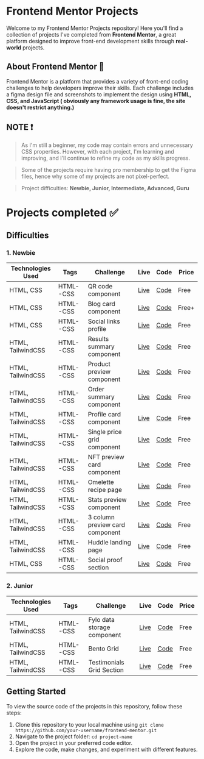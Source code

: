 # Frontend Mentor Projects

Welcome to my Frontend Mentor Projects repository! Here you'll find a collection of projects I've completed from **Frontend Mentor**, a great platform designed to improve front-end development skills through **real-world** projects.

## About Frontend Mentor 🎨
Frontend Mentor is a platform that provides a variety of front-end coding challenges to help developers improve their skills. Each challenge includes a figma design file and screenshots to implement the design using **HTML, CSS, and JavaScript ( obviously any framework usage is fine, the site doesn't restrict anything.)**

## NOTE ❗
> As I'm still a beginner, my code may contain errors and unnecessary CSS properties. However, with each project, I'm learning and improving, and I'll continue to refine my code as my skills progress.

> Some of the projects require having pro membership to get the Figma files, hence why some of my projects are not pixel-perfect.

> Project difficulties: **Newbie, Junior, Intermediate, Advanced, Guru**

# Projects completed ✅ 

## Difficulties

### 1. Newbie

| Technologies Used | Tags  | Challenge | Live | Code | Price |
| --- | --- | --- | --- | --- | --- |
| HTML, CSS | HTML--CSS | QR code component | [Live](https://qr-code-seven-pied.vercel.app/) | [Code](./Front-end/Newbie/Qr-code) | Free |
| HTML, CSS | HTML--CSS | Blog card component | [Live](https://blog-card-inky.vercel.app/) | [Code](./Front-end/Newbie/Blog-card) | Free+ |
| HTML, CSS | HTML--CSS | Social links profile | [Live](https://social-links-profile-two-azure.vercel.app/) | [Code](./Front-end/Newbie/Social-links-profile) | Free |
| HTML, TailwindCSS | HTML--CSS | Results summary component | [Live](https://results-summary-sand.vercel.app/) | [Code](./Front-end/Newbie/Results-summary) | Free |
| HTML, TailwindCSS | HTML--CSS | Product preview component | [Live](https://product-preview-card-component-xi-black.vercel.app/) | [Code](./Front-end/Newbie/product-preview-card-component) | Free |
| HTML, TailwindCSS | HTML--CSS | Order summary component | [Live](https://order-summary-component-eight-blond.vercel.app/) | [Code](./Front-end/Newbie/Order-summary-component) | Free |
| HTML, TailwindCSS | HTML--CSS | Profile card component | [Live](https://profile-card-component-gray-five.vercel.app/) | [Code](./Front-end/Newbie/Profile-card-component) | Free |
| HTML, TailwindCSS | HTML--CSS | Single price grid component| [Live](https://single-price-grid-component-dun-nine.vercel.app/) | [Code](./Front-end/Newbie/Single-price-grid-component) | Free |
| HTML, TailwindCSS | HTML--CSS | NFT preview card component| [Live](https://nft-preview-card-component-nu-puce.vercel.app/) | [Code](./Front-end/Newbie/nft-preview-card-component) | Free |
| HTML, TailwindCSS | HTML--CSS | Omelette recipe page| [Live](https://recipe-page-dun-xi.vercel.app/) | [Code](./Front-end/Newbie/Recipe-page) | Free |
| HTML, TailwindCSS | HTML--CSS | Stats preview component| [Live](https://stats-preview-card-component-theta-six.vercel.app/) | [Code](./Front-end/Newbie/stats-preview-card-component) | Free |
| HTML, TailwindCSS | HTML--CSS | 3 column preview card component| [Live](https://3-column-preview-card-component-eight-bice.vercel.app/) | [Code](./Front-end/Newbie/3-column-preview-card-component) | Free |
| HTML, TailwindCSS | HTML--CSS | Huddle landing page| [Live](https://huddle-landing-page-gray-nu.vercel.app/) | [Code](./Front-end/Newbie/huddle-landing-page) | Free |
| HTML, CSS | HTML--CSS | Social proof section | [Live](https://social-proof-section-iota.vercel.app/) | [Code](./Front-end/Newbie/social-proof-section) | Free |


### 2. Junior

| Technologies Used | Tags  | Challenge | Live | Code | Price |
| --- | --- | --- | --- | --- | --- |
| HTML, TailwindCSS | HTML--CSS | Fylo data storage component | [Live](https://fylo-data-storage-component-gamma-one.vercel.app/) | [Code](./Front-end/Junior/fylo-data-storage-component) | Free |
| HTML, TailwindCSS | HTML--CSS | Bento Grid | [Live]() | [Code](./Front-end/Junior/Bento-grid) | Free |
| HTML, TailwindCSS | HTML--CSS | Testimonials Grid Section | [Live]() | [Code](./Front-end/Junior/Testimonials-grid) | Free |




## Getting Started 
To view the source code of the projects in this repository, follow these steps:

1. Clone this repository to your local machine using `git clone https://github.com/your-username/frontend-mentor.git`
2. Navigate to the project folder: `cd project-name`
3. Open the project in your preferred code editor.
4. Explore the code, make changes, and experiment with different features.


